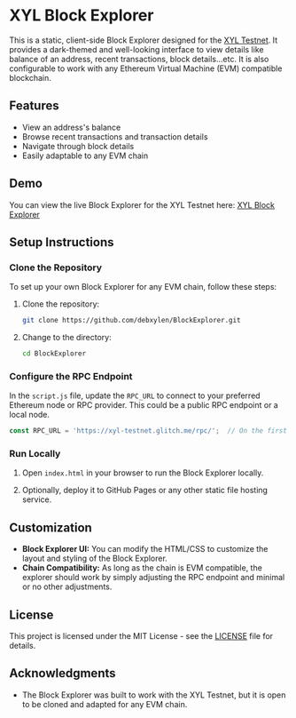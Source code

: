 # XYL Block Explorer

This is a static, client-side Block Explorer designed for the [XYL Testnet](https://github.com/debxylen/XYL-Testnet). It provides a dark-themed and well-looking interface to view details like balance of an address, recent transactions, block details...etc. 
It is also configurable to work with any Ethereum Virtual Machine (EVM) compatible blockchain.

## Features

- View an address's balance
- Browse recent transactions and transaction details
- Navigate through block details
- Easily adaptable to any EVM chain

## Demo

You can view the live Block Explorer for the XYL Testnet here:
[XYL Block Explorer](https://debxylen.github.io/BlockExplorer/)

## Setup Instructions

### Clone the Repository

To set up your own Block Explorer for any EVM chain, follow these steps:

1. Clone the repository:
   ```bash
   git clone https://github.com/debxylen/BlockExplorer.git
   ```
2. Change to the directory:
   ```bash
   cd BlockExplorer
   ```

### Configure the RPC Endpoint

In the `script.js` file, update the `RPC_URL` to connect to your preferred Ethereum node or RPC provider. This could be a public RPC endpoint or a local node.
```javascript
const RPC_URL = 'https://xyl-testnet.glitch.me/rpc/';  // On the first line of script.js, Replace the url with the endpoint of your desired chain.
```


### Run Locally

1. Open `index.html` in your browser to run the Block Explorer locally.

2. Optionally, deploy it to GitHub Pages or any other static file hosting service.

## Customization

- **Block Explorer UI:** You can modify the HTML/CSS to customize the layout and styling of the Block Explorer.
- **Chain Compatibility:** As long as the chain is EVM compatible, the explorer should work by simply adjusting the RPC endpoint and minimal or no other adjustments.

## License

This project is licensed under the MIT License - see the [LICENSE](LICENSE) file for details.

## Acknowledgments

- The Block Explorer was built to work with the XYL Testnet, but it is open to be cloned and adapted for any EVM chain.
